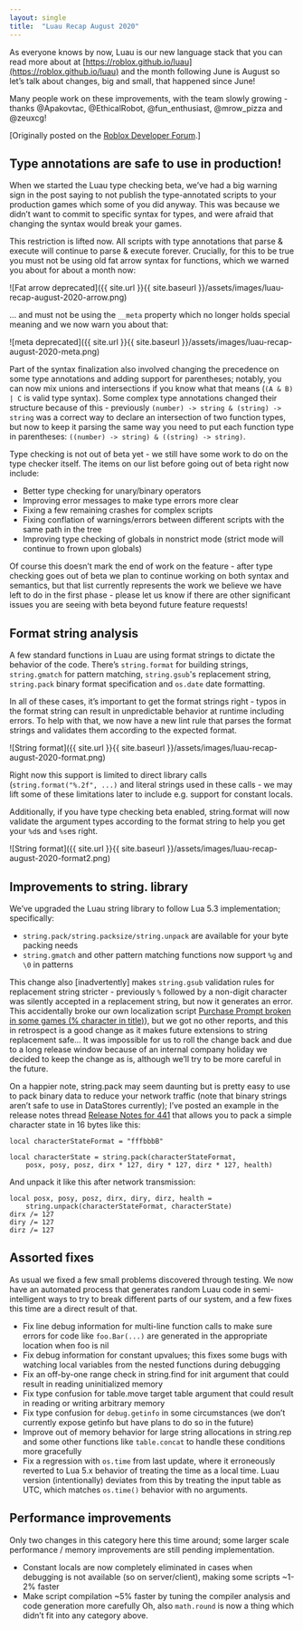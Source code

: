 ```yaml
---
layout: single
title:  "Luau Recap August 2020"
---
```


As everyone knows by now, Luau is our new language stack that you can read more about at [https://roblox.github.io/luau](https://roblox.github.io/luau) and the month following June is August so let’s talk about changes, big and small, that happened since June!

Many people work on these improvements, with the team slowly growing - thanks @Apakovtac, @EthicalRobot, @fun_enthusiast, @mrow_pizza and @zeuxcg!

[Originally posted on the [Roblox Developer Forum](https://devforum.roblox.com/t/luau-recap-august-2020/).]

## Type annotations are safe to use in production!

When we started the Luau type checking beta, we’ve had a big warning sign in the post saying to not publish the type-annotated scripts to your production games which some of you did anyway. This was because we didn’t want to commit to specific syntax for types, and were afraid that changing the syntax would break your games.

This restriction is lifted now. All scripts with type annotations that parse & execute will continue to parse & execute forever. Crucially, for this to be true you must not be using old fat arrow syntax for functions, which we warned you about for about a month now:

![Fat arrow deprecated]({{ site.url }}{{ site.baseurl }}/assets/images/luau-recap-august-2020-arrow.png)

… and must not be using the `__meta` property which no longer holds special meaning and we now warn you about that:

![meta deprecated]({{ site.url }}{{ site.baseurl }}/assets/images/luau-recap-august-2020-meta.png)

Part of the syntax finalization also involved changing the precedence on some type annotations and adding support for parentheses; notably, you can now mix unions and intersections if you know what that means (`(A & B) | C` is valid type syntax). Some complex type annotations changed their structure because of this - previously `(number) -> string & (string) -> string` was a correct way to declare an intersection of two function types, but now to keep it parsing the same way you need to put each function type in parentheses: `((number) -> string) & ((string) -> string)`.

Type checking is not out of beta yet - we still have some work to do on the type checker itself. The items on our list before going out of beta right now include:

 * Better type checking for unary/binary operators
 * Improving error messages to make type errors more clear
 * Fixing a few remaining crashes for complex scripts
 * Fixing conflation of warnings/errors between different scripts with the same path in the tree
 * Improving type checking of globals in nonstrict mode (strict mode will continue to frown upon globals)
 
Of course this doesn’t mark the end of work on the feature - after type checking goes out of beta we plan to continue working on both syntax and semantics, but that list currently represents the work we believe we have left to do in the first phase - please let us know if there are other significant issues you are seeing with beta beyond future feature requests!

## Format string analysis

A few standard functions in Luau are using format strings to dictate the behavior of the code. There’s `string.format` for building strings, `string.gmatch` for pattern matching, `string.gsub`'s replacement string, `string.pack` binary format specification and `os.date` date formatting.

In all of these cases, it’s important to get the format strings right - typos in the format string can result in unpredictable behavior at runtime including errors. To help with that, we now have a new lint rule that parses the format strings and validates them according to the expected format.

![String format]({{ site.url }}{{ site.baseurl }}/assets/images/luau-recap-august-2020-format.png)

Right now this support is limited to direct library calls (`string.format("%.2f", ...)` and literal strings used in these calls - we may lift some of these limitations later to include e.g. support for constant locals.

Additionally, if you have type checking beta enabled, string.format will now validate the argument types according to the format string to help you get your `%d`s and `%s`es right.

![String format]({{ site.url }}{{ site.baseurl }}/assets/images/luau-recap-august-2020-format2.png)

## Improvements to string. library

We’ve upgraded the Luau string library to follow Lua 5.3 implementation; specifically:

 * `string.pack/string.packsize/string.unpack` are available for your byte packing needs
 * `string.gmatch` and other pattern matching functions now support `%g` and `\0` in patterns
 
This change also [inadvertently] makes `string.gsub` validation rules for replacement string stricter - previously `%` followed by a non-digit character was silently accepted in a replacement string, but now it generates an error. This accidentally broke our own localization script [Purchase Prompt broken in some games (% character in title)](https://devforum.roblox.com/t/purchase-prompt-broken-in-some-games-character-in-title/686237)), but we got no other reports, and this in retrospect is a good change as it makes future extensions to string replacement safe… It was impossible for us to roll the change back and due to a long release window because of an internal company holiday we decided to keep the change as is, although we’ll try to be more careful in the future.

On a happier note, string.pack may seem daunting but is pretty easy to use to pack binary data to reduce your network traffic (note that binary strings aren’t safe to use in DataStores currently); I’ve posted an example in the release notes thread [Release Notes for 441](https://devforum.roblox.com/t/release-notes-for-441/686773) that allows you to pack a simple character state in 16 bytes like this:
```
local characterStateFormat = "fffbbbB"

local characterState = string.pack(characterStateFormat,
    posx, posy, posz, dirx * 127, diry * 127, dirz * 127, health)
```
And unpack it like this after network transmission:
```
local posx, posy, posz, dirx, diry, dirz, health =
    string.unpack(characterStateFormat, characterState)
dirx /= 127
diry /= 127
dirz /= 127
```

## Assorted fixes

As usual we fixed a few small problems discovered through testing. We now have an automated process that generates random Luau code in semi-intelligent ways to try to break different parts of our system, and a few fixes this time are a direct result of that.

 * Fix line debug information for multi-line function calls to make sure errors for code like `foo.Bar(...)` are generated in the appropriate location when foo is nil
 * Fix debug information for constant upvalues; this fixes some bugs with watching local variables from the nested functions during debugging
 * Fix an off-by-one range check in string.find for init argument that could result in reading uninitialized memory
 * Fix type confusion for table.move target table argument that could result in reading or writing arbitrary memory
 * Fix type confusion for `debug.getinfo` in some circumstances (we don’t currently expose getinfo but have plans to do so in the future)
 * Improve out of memory behavior for large string allocations in string.rep and some other functions like `table.concat` to handle these conditions more gracefully
 * Fix a regression with `os.time` from last update, where it erroneously reverted to Lua 5.x behavior of treating the time as a local time. Luau version (intentionally) deviates from this by treating the input table as UTC, which matches `os.time()` behavior with no arguments.

## Performance improvements

Only two changes in this category here this time around; some larger scale performance / memory improvements are still pending implementation.

 * Constant locals are now completely eliminated in cases when debugging is not available (so on server/client), making some scripts ~1-2% faster
 * Make script compilation ~5% faster by tuning the compiler analysis and code generation more carefully
Oh, also `math.round` is now a thing which didn’t fit into any category above.
